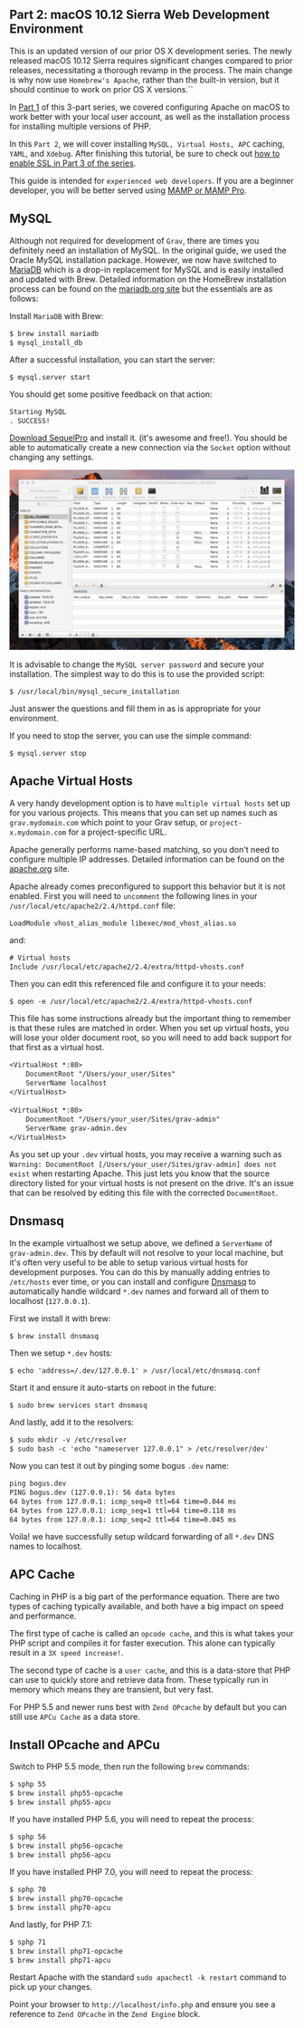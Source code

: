 ## Part 2: macOS 10.12 Sierra Web Development Environment

This is an updated version of our prior OS X development series. The newly released macOS 10.12 Sierra requires significant changes compared to prior releases, necessitating a thorough revamp in the process. The main change is why now use `Homebrew's Apache`, rather than the built-in version, but it should continue to work on prior OS X versions.``

In [Part 1](https://github.com/phplevine/macos-WDE/blob/master/README.md) of this 3-part series, we covered configuring Apache on macOS to work better with your local user account, as well as the installation process for installing multiple versions of PHP.

In this `Part 2`, we will cover installing `MySQL, Virtual Hosts, APC` caching, `YAML`, and `Xdebug`. After finishing this tutorial, be sure to check out [how to enable SSL in Part 3 of the series](https://github.com/phplevine/macos-WDE/blob/master/part-3.md).

This guide is intended for `experienced web developers`. If you are a beginner developer, you will be better served using [MAMP or MAMP Pro](http://www.mamp.info/en/mamp-pro/).

## MySQL

Although not required for development of `Grav`, there are times you definitely need an installation of MySQL. In the original guide, we used the Oracle MySQL installation package. However, we now have switched to [MariaDB](https://mariadb.org/) which is a drop-in replacement for MySQL and is easily installed and updated with Brew. Detailed information on the HomeBrew installation process can be found on the [mariadb.org site](https://mariadb.com/kb/en/mariadb/documentation/getting-started/compiling-mariadb-from-source/building-mariadb-on-mac-os-x-using-homebrew/) but the essentials are as follows:

Install `MariaDB` with Brew:

```
$ brew install mariadb
$ mysql_install_db
```

After a successful installation, you can start the server:

```
$ mysql.server start
```

You should get some positive feedback on that action:

```
Starting MySQL
. SUCCESS!
```

[Download SequelPro](http://www.sequelpro.com/) and install it. (it's awesome and free!). You should be able to automatically create a new connection via the `Socket` option without changing any settings.

![sequelpro](https://github.com/phplevine/macos-WDE/blob/master/sequelpro.png?raw=true)

It is advisable to change the `MySQL server password` and secure your installation. The simplest way to do this is to use the provided script:

```
$ /usr/local/bin/mysql_secure_installation
```

Just answer the questions and fill them in as is appropriate for your environment.

If you need to stop the server, you can use the simple command:

```
$ mysql.server stop
```

## Apache Virtual Hosts

A very handy development option is to have `multiple virtual hosts` set up for you various projects. This means that you can set up names such as ``grav.mydomain.com`` which point to your Grav setup, or `project-x.mydomain.com` for a project-specific URL.

Apache generally performs name-based matching, so you don't need to configure multiple IP addresses. Detailed information can be found on the [apache.org](http://httpd.apache.org/docs/2.4/vhosts/) site.

Apache already comes preconfigured to support this behavior but it is not enabled. First you will need to `uncomment` the following lines in your `/usr/local/etc/apache2/2.4/httpd.conf` file:

```
LoadModule vhost_alias_module libexec/mod_vhost_alias.so
```

and:

```
# Virtual hosts
Include /usr/local/etc/apache2/2.4/extra/httpd-vhosts.conf
```

Then you can edit this referenced file and configure it to your needs:

```
$ open -e /usr/local/etc/apache2/2.4/extra/httpd-vhosts.conf
```

This file has some instructions already but the important thing to remember is that these rules are matched in order. When you set up virtual hosts, you will lose your older document root, so you will need to add back support for that first as a virtual host.

```
<VirtualHost *:80>
    DocumentRoot "/Users/your_user/Sites"
    ServerName localhost
</VirtualHost>

<VirtualHost *:80>
    DocumentRoot "/Users/your_user/Sites/grav-admin"
    ServerName grav-admin.dev
</VirtualHost>
```

As you set up your `.dev` virtual hosts, you may receive a warning such as `Warning: DocumentRoot [/Users/your_user/Sites/grav-admin] does not exist` when restarting Apache. This just lets you know that the source directory listed for your virtual hosts is not present on the drive. It's an issue that can be resolved by editing this file with the corrected `DocumentRoot`.

## Dnsmasq

In the example virtualhost we setup above, we defined a `ServerName` of `grav-admin.dev`. This by default will not resolve to your local machine, but it's often very useful to be able to setup various virtual hosts for development purposes. You can do this by manually adding entries to `/etc/hosts` ever time, or you can install and configure [Dnsmasq](http://www.thekelleys.org.uk/dnsmasq/doc.html) to automatically handle wildcard `*.dev` names and forward all of them to localhost (`127.0.0.1`).

First we install it with brew:

```
$ brew install dnsmasq
```

Then we setup `*.dev` hosts:

```
$ echo 'address=/.dev/127.0.0.1' > /usr/local/etc/dnsmasq.conf
```

Start it and ensure it auto-starts on reboot in the future:

```
$ sudo brew services start dnsmasq
```

And lastly, add it to the resolvers:

```
$ sudo mkdir -v /etc/resolver
$ sudo bash -c 'echo "nameserver 127.0.0.1" > /etc/resolver/dev'
```

Now you can test it out by pinging some bogus `.dev` name:

```
ping bogus.dev
PING bogus.dev (127.0.0.1): 56 data bytes
64 bytes from 127.0.0.1: icmp_seq=0 ttl=64 time=0.044 ms
64 bytes from 127.0.0.1: icmp_seq=1 ttl=64 time=0.118 ms
64 bytes from 127.0.0.1: icmp_seq=2 ttl=64 time=0.045 ms
```

Voila! we have successfully setup wildcard forwarding of all `*.dev` DNS names to localhost.

## APC Cache

Caching in PHP is a big part of the performance equation. There are two types of caching typically available, and both have a big impact on speed and performance.

The first type of cache is called an `opcode cache`, and this is what takes your PHP script and compiles it for faster execution. This alone can typically result in a `3X speed increase!`.

The second type of cache is a `user cache`, and this is a data-store that PHP can use to quickly store and retrieve data from. These typically run in memory which means they are transient, but very fast.

For PHP 5.5 and newer runs best with `Zend OPcache` by default but you can still use `APCu Cache` as a data store.

## Install OPcache and APCu

Switch to PHP 5.5 mode, then run the following `brew` commands:

```
$ sphp 55
$ brew install php55-opcache
$ brew install php55-apcu
```

If you have installed PHP 5.6, you will need to repeat the process:

```
$ sphp 56
$ brew install php56-opcache
$ brew install php56-apcu
```

If you have installed PHP 7.0, you will need to repeat the process:

```
$ sphp 70
$ brew install php70-opcache
$ brew install php70-apcu
```

And lastly, for PHP 7.1:

```
$ sphp 71
$ brew install php71-opcache
$ brew install php71-apcu
```

Restart Apache with the standard `sudo apachectl -k restart` command to pick up your changes.

Point your browser to `http://localhost/info.php` and ensure you see a reference to `Zend OPcache` in the `Zend Engine` block.
